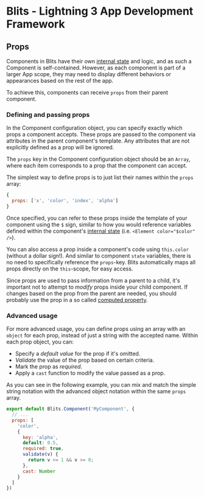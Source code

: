 # Blits - Lightning 3 App Development Framework

## Props

Components in Blits have their own [internal state](./component_state.md) and logic, and as such a Component is self-contained. However, as each component is part of a larger App scope, they may need to display different behaviors or appearances based on the rest of the app.

To achieve this, components can receive `props` from their parent component.

### Defining and passing props

In the Component configuration object, you can specify exactly which props a component accepts. These props are passed to the component via attributes in the parent component's template. Any attributes that are not explicitly defined as a prop will be ignored.

The `props` key in the Component configuration object should be an `Array`, where each item corresponds to a prop that the component can accept.

The simplest way to define props is to just list their names within the `props` array:

```js
{
  props: ['x', 'color', 'index', 'alpha']
}
```

Once specified, you can refer to these props inside the template of your component using the `$` sign, similar to how you would reference variables defined within the component's [internal state](./component_state.md) (i.e. `<Element color="$color" />`).

You can also access a prop inside a component's code using `this.color` (without a dollar sign!). And similar to component `state` variables,
there is no need to specifically reference the `props`-key. Blits automatically maps all props directly on the `this`-scope, for easy access.

Since props are used to pass information from a parent to a child, it's important not to attempt to _modify_ props inside your child component. If changes based on the prop from the parent are needed, you should probably use the prop in a so called [computed property](./computed_properties.md).

### Advanced usage

For more advanced usage, you can define props using an array with an `object` for each prop, instead of just a string with the accepted name. Within each prop object, you can:

- Specify a _default value_ for the prop if it's omitted.
- _Validate_ the value of the prop based on certain criteria.
- Mark the prop as _required_.
- Apply a `cast` function to modify the value passed as a prop.

As you can see in the following example, you can mix and match the simple string notation with the advanced object notation within the same `props` array.


```js
export default Blits.Component('MyComponent', {
  // ...
  props: [
    'color',
    {
      key: 'alpha',
      default: 0.5,
      required: true,
      validate(v) {
        return v <= 1 && v >= 0;
      },
      cast: Number
    }
  ]
})
```
